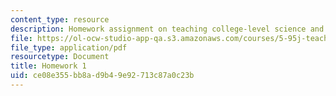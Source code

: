 ```yaml
---
content_type: resource
description: Homework assignment on teaching college-level science and engineering.
file: https://ol-ocw-studio-app-qa.s3.amazonaws.com/courses/5-95j-teaching-college-level-science-and-engineering-spring-2009/ce08e355bb8ad9b49e92713c87a0c23b_MIT5_95js09_hw01.pdf
file_type: application/pdf
resourcetype: Document
title: Homework 1
uid: ce08e355-bb8a-d9b4-9e92-713c87a0c23b
---
```

